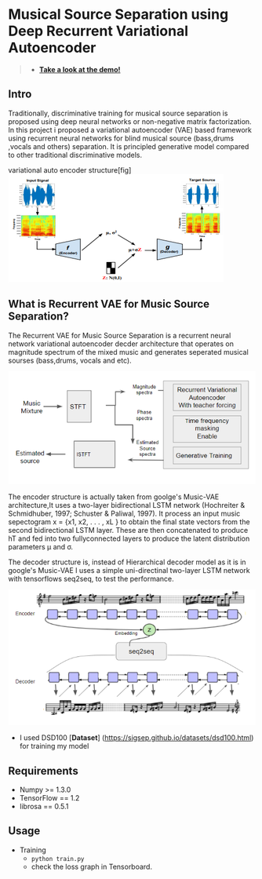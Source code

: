# Musical Source Separation using Deep Recurrent Variational Autoencoder

>* [__Take a look at the demo!__](https://www.youtube.com/)

## Intro
Traditionally, discriminative training for musical source separation is proposed using deep neural networks or non-negative matrix factorization. In this project i proposed a variational autoencoder (VAE) based framework using recurrent neural networks for blind musical source (bass,drums ,vocals and others) separation. It is principled generative model compared to other traditional discriminative models.

  variational auto encoder structure[fig]       <img src="img/vae.PNG">


## What is Recurrent VAE for Music Source Separation?
  The Recurrent VAE for Music Source Separation is a recurrent neural network variational autoencoder decder architecture that operates on magnitude spectrum of the mixed music and generates seperated musical sourses (bass,drums, vocals and etc).

  <img src="img/brief.PNG">

  The encoder structure is actually taken from goolge's Music-VAE architecture,It uses a two-layer bidirectional
  LSTM network (Hochreiter & Schmidhuber, 1997; Schuster & Paliwal, 1997). It process an input music sepectogram 
  x = {x1, x2, . . . , xL } to obtain the final state vectors from the second bidirectional LSTM layer. These
  are then concatenated to produce hT and fed into two fullyconnected layers to produce the latent distribution parameters µ and σ.

  The decoder structure is, instead of Hierarchical decoder model as it is in google's Music-VAE I uses a simple uni-directinal two-layer LSTM network with tensorflows seq2seq, to test the performance.


  <img src="img/structure.PNG">

* I used DSD100 [__Dataset__] (https://sigsep.github.io/datasets/dsd100.html) for training my model

## Requirements
* Numpy >= 1.3.0
* TensorFlow == 1.2
* librosa == 0.5.1

## Usage
* Training
  * ```python train.py```
  * check the loss graph in Tensorboard.


